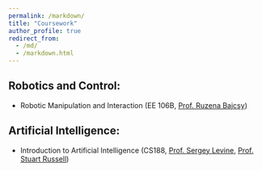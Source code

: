 ```yaml
---
permalink: /markdown/
title: "Coursework"
author_profile: true
redirect_from: 
  - /md/
  - /markdown.html
---
```


## Robotics and Control:
* Robotic Manipulation and Interaction (EE 106B, [Prof. Ruzena Bajcsy](https://www2.eecs.berkeley.edu/Faculty/Homepages/bajcsy.html))

## Artificial Intelligence:
* Introduction to Artificial Intelligence (CS188, [Prof. Sergey Levine](https://people.eecs.berkeley.edu/~svlevine/), [Prof. Stuart Russell](https://people.eecs.berkeley.edu/~russell/))

